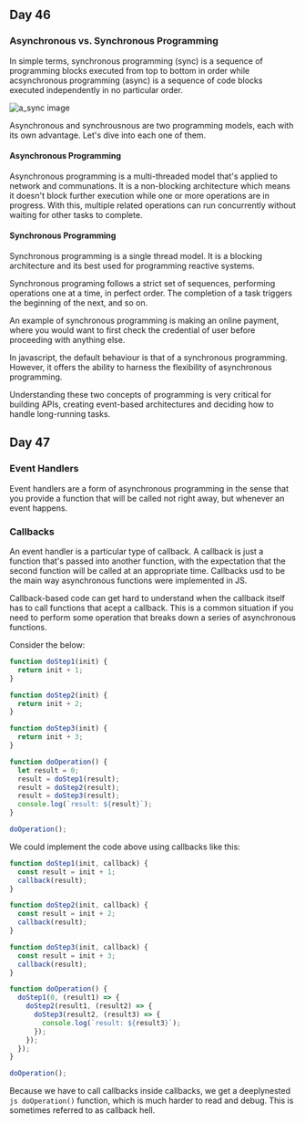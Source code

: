 ## Day 46

### Asynchronous vs. Synchronous Programming

In simple terms, synchronous programming (sync) is a sequence of programming blocks executed from top to bottom in order while acsynchronous programming (async) is a sequence of code blocks executed independently in no particular order.

![a_sync image](https://www.mendix.com/wp-content/uploads/Blog-ThumbnailSync-vs-Async.png)

Asynchronous and synchrousnous are two programming models, each with its own advantage. Let's dive into each one of them.

#### Asynchronous Programming

Asynchronous programming is a multi-threaded model that's applied to network and communations. It is a non-blocking architecture which means it doesn't block further execution while one or more operations are in progress. With this, multiple related operations can run concurrently without waiting for other tasks to complete.

#### Synchronous Programming

Synchronous programming is a single thread model. It is a blocking architecture and its best used for programming reactive systems.

Synchronous programing follows a strict set of sequences, performing operations one at a time, in perfect order. The completion of a task triggers the beginning of the next, and so on.

An example of synchronous programming is making an online payment, where you would want to first check the credential of user before proceeding with anything else.

In javascript, the default behaviour is that of a synchronous programming. However, it offers the ability to harness the flexibility of asynchronous programming.

Understanding these two concepts of programming is very critical for building APIs, creating event-based architectures and deciding how to handle long-running tasks.


## Day 47

### Event Handlers

Event handlers are a form of asynchronous programming in the sense that you provide a function that will be called not right away, but whenever an event happens.

### Callbacks

An event handler is a particular type of callback. A callback is just a function that's passed into another function, with the expectation that the second function will be called at an appropriate time. Callbacks usd to be the main way asynchronous functions were implemented in JS.

Callback-based code can get hard to understand when the callback itself has to call functions that acept a callback. This is a common situation if you need to perform some operation that breaks down a series of asynchronous functions.

Consider the below:
```js
function doStep1(init) {
  return init + 1;
}

function doStep2(init) {
  return init + 2;
}

function doStep3(init) {
  return init + 3;
}

function doOperation() {
  let result = 0;
  result = doStep1(result);
  result = doStep2(result);
  result = doStep3(result);
  console.log(`result: ${result}`);
}

doOperation();
```

We could implement the code above using callbacks like this:

```js
function doStep1(init, callback) {
  const result = init + 1;
  callback(result);
}

function doStep2(init, callback) {
  const result = init + 2;
  callback(result);
}

function doStep3(init, callback) {
  const result = init + 3;
  callback(result);
}

function doOperation() {
  doStep1(0, (result1) => {
    doStep2(result1, (result2) => {
      doStep3(result2, (result3) => {
        console.log(`result: ${result3}`);
      });
    });
  });
}

doOperation();
```

Because we have to call callbacks inside callbacks, we get a deeplynested `js doOperation()` function, which is much harder to read and debug. This is sometimes referred to as callback hell.